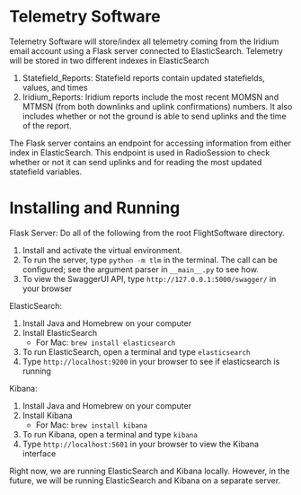 # Telemetry Software

Telemetry Software will store/index all telemetry coming from the Iridium email account 
using a Flask server connected to ElasticSearch. Telemetry will be stored in two 
different indexes in ElasticSearch

1) Statefield_Reports: Statefield reports contain updated statefields, values, and times
2) Iridium_Reports: Iridium reports include the most recent MOMSN and MTMSN (from both downlinks
and uplink confirmations) numbers. It also includes whether or not the ground is able to send 
uplinks and the time of the report.

The Flask server contains an endpoint for accessing information from either index in ElasticSearch.
This endpoint is used in RadioSession to check whether or not it can send uplinks and for
reading the most updated statefield variables.

# Installing and Running

Flask Server:
Do all of the following from the root FlightSoftware directory.

1. Install and activate the virtual environment.
2. To run the server, type `python -m tlm` in the terminal. The call can be configured;
   see the argument parser in `__main__.py` to see how.
3. To view the SwaggerUI API, type `http://127.0.0.1:5000/swagger/` in your browser

ElasticSearch:
1. Install Java and Homebrew on your computer
2. Install ElasticSearch
    - For Mac: `brew install elasticsearch`
3. To run ElasticSearch, open a terminal and type `elasticsearch`
4. Type `http://localhost:9200` in your browser to see if elasticsearch is running

Kibana:
1. Install Java and Homebrew on your computer
2. Install Kibana
    - For Mac: `brew install kibana`
3. To run Kibana, open a terminal and type `kibana`
4. Type `http://localhost:5601` in your browser to view the Kibana interface

Right now, we are running ElasticSearch and Kibana locally. However, in the future,
we will be running ElasticSearch and Kibana on a separate server.